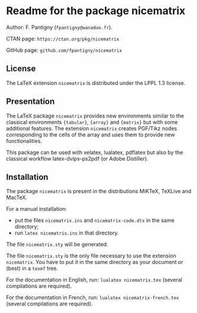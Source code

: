 # Readme for the package nicematrix

Author: F. Pantigny (`fpantigny@wanadoo.fr`).

CTAN page: `https://ctan.org/pkg/nicematrix`

GitHub page: `github.com/fpantigny/nicematrix`

## License
The LaTeX extension `nicematrix` is distributed under the LPPL 1.3 license.

## Presentation

The LaTeX package `nicematrix` provides new environments similar to the classical environments
`{tabular}`, `{array}` and `{matrix}` but with some additional features. The extension `nicematrix` creates PGF/Tikz nodes corresponding to the cells of the array and uses them to provide new functionalities. 

This package can be used with xelatex, lualatex, pdflatex but also by the classical workflow latex-dvips-ps2pdf (or Adobe Distiller).

## Installation

The package `nicematrix` is present in the distributions MiKTeX, TeXLive and MacTeX.

For a manual installation:

* put the files `nicematrix.ins` and `nicematrix-code.dtx` in the same directory; 
* run `latex nicematrix.ins` in that directory.

The file `nicematrix.sty` will be generated.

The file `nicematrix.sty` is the only file necessary to use the extension `nicematrix`. 
You have to put it in the same directory as your document or (best) in a `texmf` tree. 

For the documentation in English, run: `lualatex nicematrix.tex` (several compilations are required).

For the documentation in French, run: `lualatex nicematrix-french.tex` (several compilations are required).
